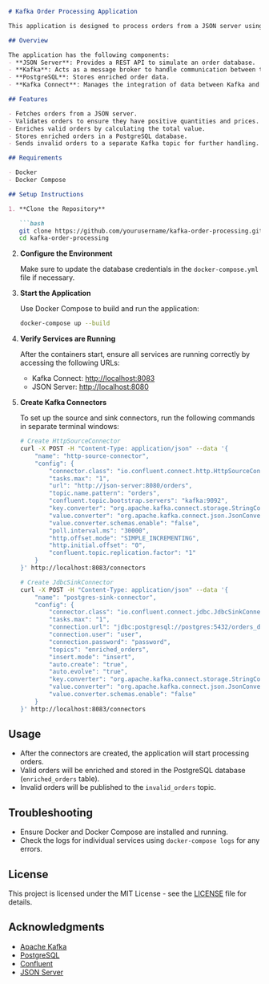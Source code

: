 ```markdown
# Kafka Order Processing Application

This application is designed to process orders from a JSON server using Apache Kafka. It consists of a producer that fetches orders, a consumer that validates and enriches those orders, and a PostgreSQL database to store the enriched data.

## Overview

The application has the following components:
- **JSON Server**: Provides a REST API to simulate an order database.
- **Kafka**: Acts as a message broker to handle communication between the producer and consumer.
- **PostgreSQL**: Stores enriched order data.
- **Kafka Connect**: Manages the integration of data between Kafka and PostgreSQL using source and sink connectors.

## Features

- Fetches orders from a JSON server.
- Validates orders to ensure they have positive quantities and prices.
- Enriches valid orders by calculating the total value.
- Stores enriched orders in a PostgreSQL database.
- Sends invalid orders to a separate Kafka topic for further handling.

## Requirements

- Docker
- Docker Compose

## Setup Instructions

1. **Clone the Repository**

   ```bash
   git clone https://github.com/yourusername/kafka-order-processing.git
   cd kafka-order-processing
   ```

2. **Configure the Environment**

   Make sure to update the database credentials in the `docker-compose.yml` file if necessary.

3. **Start the Application**

   Use Docker Compose to build and run the application:

   ```bash
   docker-compose up --build
   ```

4. **Verify Services are Running**

   After the containers start, ensure all services are running correctly by accessing the following URLs:
   - Kafka Connect: [http://localhost:8083](http://localhost:8083)
   - JSON Server: [http://localhost:8080](http://localhost:8080)

5. **Create Kafka Connectors**

   To set up the source and sink connectors, run the following commands in separate terminal windows:

   ```bash
   # Create HttpSourceConnector
   curl -X POST -H "Content-Type: application/json" --data '{
       "name": "http-source-connector",
       "config": {
           "connector.class": "io.confluent.connect.http.HttpSourceConnector",
           "tasks.max": "1",
           "url": "http://json-server:8080/orders",
           "topic.name.pattern": "orders",
           "confluent.topic.bootstrap.servers": "kafka:9092",
           "key.converter": "org.apache.kafka.connect.storage.StringConverter",
           "value.converter": "org.apache.kafka.connect.json.JsonConverter",
           "value.converter.schemas.enable": "false",
           "poll.interval.ms": "30000",
           "http.offset.mode": "SIMPLE_INCREMENTING",
           "http.initial.offset": "0",
           "confluent.topic.replication.factor": "1"
       }
   }' http://localhost:8083/connectors

   # Create JdbcSinkConnector
   curl -X POST -H "Content-Type: application/json" --data '{
       "name": "postgres-sink-connector",
       "config": {
           "connector.class": "io.confluent.connect.jdbc.JdbcSinkConnector",
           "tasks.max": "1",
           "connection.url": "jdbc:postgresql://postgres:5432/orders_db",
           "connection.user": "user",
           "connection.password": "password",
           "topics": "enriched_orders",
           "insert.mode": "insert",
           "auto.create": "true",   
           "auto.evolve": "true",
           "key.converter": "org.apache.kafka.connect.storage.StringConverter",
           "value.converter": "org.apache.kafka.connect.json.JsonConverter",
           "value.converter.schemas.enable": "false"
       }
   }' http://localhost:8083/connectors
   ```

## Usage

- After the connectors are created, the application will start processing orders.
- Valid orders will be enriched and stored in the PostgreSQL database (`enriched_orders` table).
- Invalid orders will be published to the `invalid_orders` topic.

## Troubleshooting

- Ensure Docker and Docker Compose are installed and running.
- Check the logs for individual services using `docker-compose logs` for any errors.

## License

This project is licensed under the MIT License - see the [LICENSE](LICENSE) file for details.

## Acknowledgments

- [Apache Kafka](https://kafka.apache.org/)
- [PostgreSQL](https://www.postgresql.org/)
- [Confluent](https://www.confluent.io/)
- [JSON Server](https://github.com/typicode/json-server)
```
